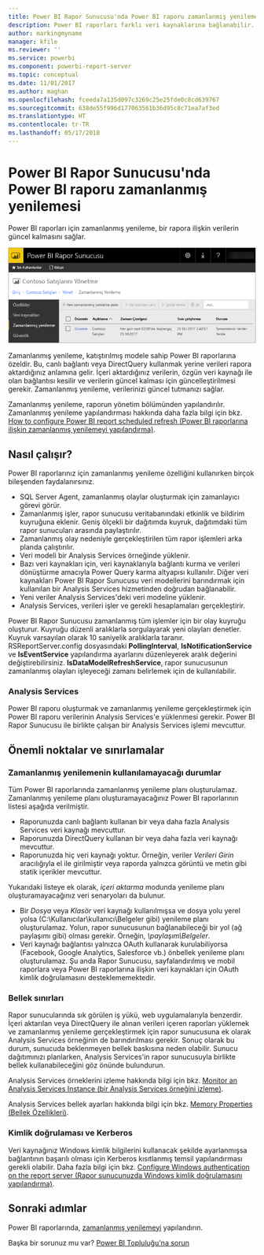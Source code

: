 ```yaml
---
title: Power BI Rapor Sunucusu'nda Power BI raporu zamanlanmış yenilemesi
description: Power BI raporları farklı veri kaynaklarına bağlanabilir. Verilerin nasıl kullanıldığına bağlı olarak farklı veri kaynakları kullanılabilir.
author: markingmyname
manager: kfile
ms.reviewer: ''
ms.service: powerbi
ms.component: powerbi-report-server
ms.topic: conceptual
ms.date: 11/01/2017
ms.author: maghan
ms.openlocfilehash: fceeda7a135d097c3269c25e25fde0c8cd639767
ms.sourcegitcommit: 638de55f996d177063561b36d95c8c71ea7af3ed
ms.translationtype: HT
ms.contentlocale: tr-TR
ms.lasthandoff: 05/17/2018
---
```

# <a name="power-bi-report-scheduled-refresh-in-power-bi-report-server"></a>Power BI Rapor Sunucusu'nda Power BI raporu zamanlanmış yenilemesi
Power BI raporları için zamanlanmış yenileme, bir rapora ilişkin verilerin güncel kalmasını sağlar.

![Power BI Rapor Sunucusu'nda zamanlanmış yenileme](media/scheduled-refresh/scheduled-refresh-success.png)

Zamanlanmış yenileme, katıştırılmış modele sahip Power BI raporlarına özeldir. Bu, canlı bağlantı veya DirectQuery kullanmak yerine verileri rapora aktardığınız anlamına gelir. İçeri aktardığınız verilerin, özgün veri kaynağı ile olan bağlantısı kesilir ve verilerin güncel kalması için güncelleştirilmesi gerekir. Zamanlanmış yenileme, verilerinizi güncel tutmanızı sağlar.

Zamanlanmış yenileme, raporun yönetim bölümünden yapılandırılır. Zamanlanmış yenileme yapılandırması hakkında daha fazla bilgi için bkz. [How to configure Power BI report scheduled refresh (Power BI raporlarına ilişkin zamanlanmış yenilemeyi yapılandırma)](configure-scheduled-refresh.md).

## <a name="how-this-works"></a>Nasıl çalışır?
Power BI raporlarınız için zamanlanmış yenileme özelliğini kullanırken birçok bileşenden faydalanırsınız.

* SQL Server Agent, zamanlanmış olaylar oluşturmak için zamanlayıcı görevi görür.
* Zamanlanmış işler, rapor sunucusu veritabanındaki etkinlik ve bildirim kuyruğuna eklenir. Geniş ölçekli bir dağıtımda kuyruk, dağıtımdaki tüm rapor sunucuları arasında paylaştırılır.
* Zamanlanmış olay nedeniyle gerçekleştirilen tüm rapor işlemleri arka planda çalıştırılır.
* Veri modeli bir Analysis Services örneğinde yüklenir.
* Bazı veri kaynakları için, veri kaynaklarıyla bağlantı kurma ve verileri dönüştürme amacıyla Power Query karma altyapısı kullanılır. Diğer veri kaynakları Power BI Rapor Sunucusu veri modellerini barındırmak için kullanılan bir Analysis Services hizmetinden doğrudan bağlanabilir.
* Yeni veriler Analysis Services'deki veri modeline yüklenir.
* Analysis Services, verileri işler ve gerekli hesaplamaları gerçekleştirir.

Power BI Rapor Sunucusu zamanlanmış tüm işlemler için bir olay kuyruğu oluşturur. Kuyruğu düzenli aralıklarla sorgulayarak yeni olayları denetler. Kuyruk varsayılan olarak 10 saniyelik aralıklarla taranır. RSReportServer.config dosyasındaki **PollingInterval**, **IsNotificationService** ve **IsEventService** yapılandırma ayarlarını düzenleyerek aralık değerini değiştirebilirsiniz. **IsDataModelRefreshService**, rapor sunucusunun zamanlanmış olayları işleyeceği zamanı belirlemek için de kullanılabilir.

### <a name="analysis-services"></a>Analysis Services
Power BI raporu oluşturmak ve zamanlanmış yenileme gerçekleştirmek için Power BI raporu verilerinin Analysis Services'e yüklenmesi gerekir. Power BI Rapor Sunucusu ile birlikte çalışan bir Analysis Services işlemi mevcuttur.

## <a name="considerations-and-limitations"></a>Önemli noktalar ve sınırlamalar
### <a name="when-scheduled-refresh-cant-be-used"></a>Zamanlanmış yenilemenin kullanılamayacağı durumlar
Tüm Power BI raporlarında zamanlanmış yenileme planı oluşturulamaz. Zamanlanmış yenileme planı oluşturamayacağınız Power BI raporlarının listesi aşağıda verilmiştir.

* Raporunuzda canlı bağlantı kullanan bir veya daha fazla Analysis Services veri kaynağı mevcuttur.
* Raporunuzda DirectQuery kullanan bir veya daha fazla veri kaynağı mevcuttur.
* Raporunuzda hiç veri kaynağı yoktur. Örneğin, veriler *Verileri Girin* aracılığıyla el ile girilmiştir veya raporda yalnızca görüntü ve metin gibi statik içerikler mevcuttur.

Yukarıdaki listeye ek olarak, *içeri aktarma* modunda yenileme planı oluşturamayacağınız veri senaryoları da bulunur.

* Bir *Dosya* veya *Klasör* veri kaynağı kullanılmışsa ve dosya yolu yerel yolsa (C:\Kullanıcılar\kullanıcı\Belgeler gibi) yenileme planı oluşturulamaz. Yolun, rapor sunucusunun bağlanabileceği bir yol (ağ paylaşımı gibi) olması gerekir. Örneğin, *\\paylaşım\Belgeler*.
* Veri kaynağı bağlantısı yalnızca OAuth kullanarak kurulabiliyorsa (Facebook, Google Analytics, Salesforce vb.) önbellek yenileme planı oluşturulamaz. Şu anda Rapor Sunucusu, sayfalandırılmış ve mobil raporlara veya Power BI raporlarına ilişkin veri kaynakları için OAuth kimlik doğrulamasını desteklememektedir.

### <a name="memory-limits"></a>Bellek sınırları
Rapor sunucularında sık görülen iş yükü, web uygulamalarıyla benzerdir. İçeri aktarılan veya DirectQuery ile alınan verileri içeren raporları yüklemek ve zamanlanmış yenileme gerçekleştirmek için rapor sunucusuna ek olarak Analysis Services örneğinin de barındırılması gerekir. Sonuç olarak bu durum, sunucuda beklenmeyen bellek baskısına neden olabilir. Sunucu dağıtımınızı planlarken, Analysis Services'in rapor sunucusuyla birlikte bellek kullanabileceğini göz önünde bulundurun.

Analysis Services örneklerini izleme hakkında bilgi için bkz. [Monitor an Analysis Services Instance (bir Analysis Services örneğini izleme)](https://docs.microsoft.com/sql/analysis-services/instances/monitor-an-analysis-services-instance).

Analysis Services bellek ayarları hakkında bilgi için bkz. [Memory Properties (Bellek Özellikleri)](https://docs.microsoft.com/sql/analysis-services/server-properties/memory-properties).

### <a name="authentication-and-kerberos"></a>Kimlik doğrulaması ve Kerberos
Veri kaynağınız Windows kimlik bilgilerini kullanacak şekilde ayarlanmışsa bağlantının başarılı olması için Kerberos kısıtlanmış temsil yapılandırması gerekli olabilir. Daha fazla bilgi için bkz. [Configure Windows authentication on the report server (Rapor sunucunuzda Windows kimlik doğrulamasını yapılandırma)](https://docs.microsoft.com/sql/reporting-services/security/configure-windows-authentication-on-the-report-server).

## <a name="next-steps"></a>Sonraki adımlar
Power BI raporlarında, [zamanlanmış yenilemeyi](configure-scheduled-refresh.md) yapılandırın.

Başka bir sorunuz mu var? [Power BI Topluluğu'na sorun](https://community.powerbi.com/)

